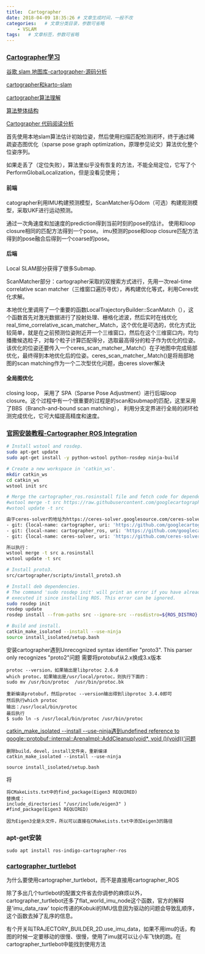 ```yaml
---
title:  Cartographer
date: 2018-04-09 18:35:26 # 文章生成时间，一般不改
categories:   # 文章分类目录，参数可省略
    - VSLAM
tags:   # 文章标签，参数可省略
---
```

### [Cartographer学习](https://www.cnblogs.com/yebo92/p/6266717.html)

[谷歌 slam 地图库-cartographer-源码分析](https://zhuanlan.zhihu.com/p/27631583)

[cartographer和karto-slam](https://blog.csdn.net/zyh821351004/article/details/52421005)

<!--more-->

[cartographer算法理解](http://www.luyixian.cn/news_show_3265.aspx)

[算法整体结构](https://blog.csdn.net/u013721521/article/details/81477005)

[Cartographer 代码阅读分析](https://blog.csdn.net/roadseek_zw/article/details/66968762)

首先使用本地slam算法估计初始位姿，然后使用扫描匹配检测闭环，终于通过稀疏姿态图优化（sparse pose graph optimization，原理参见论文）算法优化整个位姿序列。

如果走丢了（定位失败），算法里似乎没有恢复的方法，不能全局定位，它写了个PerformGlobalLocalization，但是没看见使用；

#### 前端
catographer利用IMU构建预测模型，ScanMatcher与Odom（可选）构建观测模型，采取UKF进行运动预测。 

通过一次角速度和加速度的prediction得到当前时刻的pose的估计。
使用和loop closure相同的匹配方法得到一个pose。
imu预测的pose和loop closure匹配方法得到的pose融合后得到一个coarse的pose。

#### 后端
Local SLAM部分获得了很多Submap.

ScanMatcher部分：cartographer采取的双搜索方式进行，先用一次real-time correlative scan matcher（三维窗口遍历寻优），再构建优化等式，利用Ceres优化求解。

本地优化里调用了一个重要的函数LocalTrajectoryBuilder::ScanMatch（），这个函数首先对激光数据进行了投射处理、栅格化滤波，然后实时在线优化real_time_correlative_scan_matcher_.Match，这个优化是可选的，优化方式比较简单，就是在之前预测位姿附近开一个三维窗口，然后在这个三维窗口内，均匀播撒候选粒子，对每个粒子计算匹配得分，选取最高得分的粒子作为优化的位姿。该优化的位姿还要传入一个ceres_scan_matcher_.Match(）在子地图中完成局部优化，最终得到本地优化后的位姿。ceres_scan_matcher_.Match()是将局部地图的scan matching作为一个二次型优化问题，由ceres slover解决

#### 全局图优化
closing loop， 采用了 SPA（Sparse Pose Adjustment）进行后端loop closure。这个过程中有一个很重要的过程是的scan和submap的匹配，这里采用了BBS（Branch-and-bound scan matching）， 利用分支定界进行全局的闭环检测完成优化，它可大幅提高精度和速度。

### [官网安装教程-Cartographer ROS Integration](https://google-cartographer-ros.readthedocs.io/en/latest/)
```bash
# Install wstool and rosdep.
sudo apt-get update
sudo apt-get install -y python-wstool python-rosdep ninja-build

# Create a new workspace in 'catkin_ws'.
mkdir catkin_ws
cd catkin_ws
wstool init src

# Merge the cartographer_ros.rosinstall file and fetch code for dependencies.
#wstool merge -t src https://raw.githubusercontent.com/googlecartographer/cartographer_ros/master/cartographer_ros.rosinstall
#wstool update -t src

由于ceres-solver的地址为https://ceres-solver.googlesource.com/ceres-solver，不翻墙下载不到，所以创建一个名字为a.rosinstall的文件，内容为：
- git: {local-name: cartographer, uri: 'https://github.com/googlecartographer/cartographer.git'}
- git: {local-name: cartographer_ros, uri: 'https://github.com/googlecartographer/cartographer_ros.git'}
- git: {local-name: ceres-solver, uri: 'https://github.com/ceres-solver/ceres-solver.git', version: '1.13.0'}

所以执行：
wstool merge -t src a.rosinstall
wstool update -t src

# Install proto3.
src/cartographer/scripts/install_proto3.sh

# Install deb dependencies.
# The command 'sudo rosdep init' will print an error if you have already
# executed it since installing ROS. This error can be ignored.
sudo rosdep init
rosdep update
rosdep install --from-paths src --ignore-src --rosdistro=${ROS_DISTRO} -y

# Build and install.
catkin_make_isolated --install --use-ninja
source install_isolated/setup.bash
```

安装cartographer遇到Unrecognized syntax identifier "proto3". This parser only recognizes "proto2"问题
需要将protobuf从2.x换成3.x版本
```
protoc --version，如果输出是libprotoc 2.6.0
which protoc，如果输出是/usr/local/protoc，则执行下面的：
sudo mv /usr/bin/protoc  /usr/bin/protoc.bk 

重新编译protobuf，然后protoc --version输出得到libprotoc 3.4.0即可
然后执行which protoc
输出：/usr/local/bin/protoc
最后执行
$ sudo ln -s /usr/local/bin/protoc /usr/bin/protoc
```


[catkin_make_isolated --install --use-ninja遇到undefined reference to google::protobuf::internal::ArenaImpl::AddCleanup(void*, void ()(void))'问题](https://github.com/googlecartographer/cartographer/issues/1395)
```
删除build，devel，install文件夹，重新编译
catkin_make_isolated --install --use-ninja

source install_isolated/setup.bash
```


将
```
将CMakeLists.txt中的find_package(Eigen3 REQUIRED)
替换成：
include_directories( "/usr/include/eigen3" )
#find_package(Eigen3 REQUIRED)

因为Eigen3全是头文件，所以可以直接在CMakeLists.txt中添加eigen3的路径
```

### apt-get安装
```
sudo apt install ros-indigo-cartographer-ros
```

### [cartographer_turtlebot](https://github.com/googlecartographer/cartographer_turtlebot)
为什么要使用cartographer_turtlebot，而不是直接用cartographer_ROS

除了多出几个turtlebot的配置文件省去你调参的麻烦以外，cartographer_turtlebot还多了flat_world_imu_node这个函数，官方的解释是'imu_data_raw' topic传递的Kobuki的IMU信息因为驱动的问题会导致乱顺序，这个函数去掉了乱序的信息。

有个开关叫TRAJECTORY_BUILDER_2D.use_imu_data，如果不用imu的话，构图的时候一定要移动的很慢、很慢，使用了imu就可以让小车飞快的跑。在cartographer_turtlebot中能找到使用方法